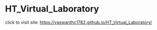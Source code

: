 # HT_Virtual_Laboratory


click to visit site: https://yaswanthc1782.github.io/HT_Virtual_Laboratory/
